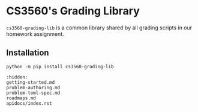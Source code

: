 # CS3560's Grading Library

`cs3560-grading-lib` is a common library shared by all grading scripts in our homework assignment.

## Installation

```console
python -m pip install cs3560-grading-lib
```


```{toctree}
:hidden:
getting-started.md
problem-authoring.md
problem-toml-spec.md
roadmaps.md
apidocs/index.rst
```
